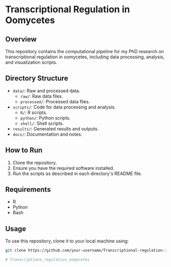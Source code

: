 # Transcriptional Regulation in Oomycetes

## Overview
This repository contains the computational pipeline for my PhD research on transcriptional regulation in oomycetes, including data processing, analysis, and visualization scripts.

## Directory Structure
- `data/`: Raw and processed data.
  - `raw/`: Raw data files.
  - `processed/`: Processed data files.
- `scripts/`: Code for data processing and analysis.
  - `R/`: R scripts.
  - `python/`: Python scripts.
  - `shell/`: Shell scripts.
- `results/`: Generated results and outputs.
- `docs/`: Documentation and notes.

## How to Run
1. Clone the repository.
2. Ensure you have the required software installed.
3. Run the scripts as described in each directory's README file.

## Requirements
- R
- Python
- Bash

## Usage
To use this repository, clone it to your local machine using:
```bash
git clone https://github.com/your-username/Transcriptional-regulation-in-oomycetes.git

# Transcriptiona_regulation_oomycetes
